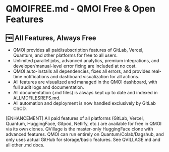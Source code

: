 # QMOIFREE.md - QMOI Free & Open Features

## 🆓 All Features, Always Free
- QMOI provides all paid/subscription features of GitLab, Vercel, Quantum, and other platforms for free to all users.
- Unlimited parallel jobs, advanced analytics, premium integrations, and developer/manual-level error fixing are included at no cost.
- QMOI auto-installs all dependencies, fixes all errors, and provides real-time notifications and dashboard visualization for all actions.
- All features are visualized and managed in the QMOI dashboard, with full audit logs and documentation.
- All documentation (.md files) is always kept up to date and indexed in ALLMDFILESREFS.md. 
- All automation and deployment is now handled exclusively by GitLab CI/CD. 

[ENHANCEMENT] All paid features of all platforms (GitLab, Vercel, Quantum, HuggingFace, Gitpod, Netlify, etc.) are available for free in QMOI via its own clones. QVillage is the master-only HuggingFace clone with advanced features. QMOI can run entirely on Quantum/Colab/Dagshub, and only uses actual GitHub for storage/basic features. See QVILLAGE.md and all other .md docs. 